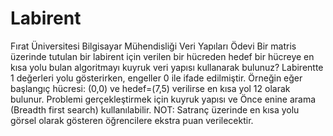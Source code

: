 # Labirent
Fırat Üniversitesi  Bilgisayar Mühendisliği Veri Yapıları Ödevi
Bir  matris üzerinde tutulan bir labirent için verilen bir hücreden hedef bir hücreye en kısa yolu bulan algoritmayı kuyruk veri yapısı kullanarak bulunuz? Labirentte 1 değerleri yolu gösterirken, engeller 0 ile ifade edilmiştir. 
Örneğin eğer başlangıç hücresi: (0,0) ve hedef=(7,5) verilirse en kısa yol 12 olarak bulunur. 
Problemi gerçekleştirmek için kuyruk yapısı ve Önce enine arama (Breadth first search) kullanılabilir.
NOT: Satranç üzerinde en kısa yolu görsel olarak gösteren öğrencilere ekstra puan verilecektir. 
